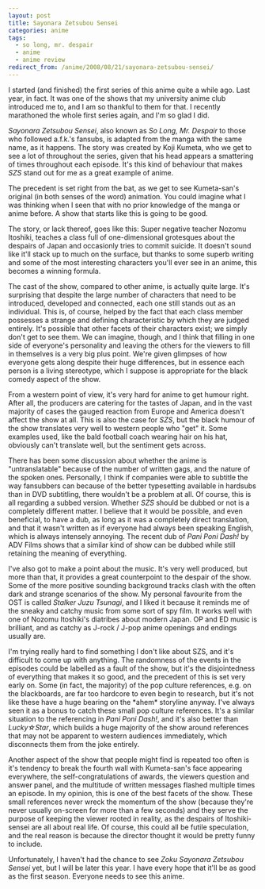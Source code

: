 ```yaml
---
layout: post
title: Sayonara Zetsubou Sensei
categories: anime
tags:
  - so long, mr. despair
  - anime
  - anime review
redirect_from: /anime/2008/08/21/sayonara-zetsubou-sensei/
---
```

I started (and finished) the first series of this anime quite a while ago. Last year, in fact. It was one of the shows that my university anime club introduced me to, and I am so thankful to them for that. I recently marathoned the whole first series again, and I'm so glad I did.

*Sayonara Zetsubou Sensei*, also known as *So Long, Mr. Despair* to those who followed a.f.k.'s fansubs, is adapted from the manga with the same name, as it happens. The story was created by Koji Kumeta, who we get to see a lot of throughout the series, given that his head appears a smattering of times throughout each episode. It's this kind of behaviour that makes *SZS* stand out for me as a great example of anime.

The precedent is set right from the bat, as we get to see Kumeta-san's original (in both senses of the word) animation. You could imagine what I was thinking when I seen that with no prior knowledge of the manga or anime before. A show that starts like this is going to be good.

The story, or lack thereof, goes like this: Super negative teacher Nozomu Itoshiki, teaches a class full of one-dimensional grotesques about the despairs of Japan and occasionly tries to commit suicide. It doesn't sound like it'll stack up to much on the surface, but thanks to some superb writing and some of the most interesting characters you'll ever see in an anime, this becomes a winning formula.

The cast of the show, compared to other anime, is actually quite large. It's surprising that despite the large number of characters that need to be introduced, developed and connected, each one still stands out as an individual. This is, of course, helped by the fact that each class member possesses a strange and defining characteristic by which they are judged entirely. It's possible that other facets of their characters exist; we simply don't get to see them. We can imagine, though, and I think that filling in one side of everyone's personality and leaving the others for the viewers to fill in themselves is a very big plus point. We're given glimpses of how everyone gets along despite their huge differences, but in essence each person is a living stereotype, which I suppose is appropriate for the black comedy aspect of the show.

From a western point of view, it's very hard for anime to get humour right. After all, the producers are catering for the tastes of Japan, and in the vast majority of cases the gauged reaction from Europe and America doesn't affect the show at all. This is also the case for *SZS*, but the black humour of the show translates very well to western people who "get" it. Some examples used, like the bald football coach wearing hair on his hat, obviously can't translate well, but the sentiment gets across.

There has been some discussion about whether the anime is "untranslatable" because of the number of written gags, and the nature of the spoken ones. Personally, I think if companies were able to subtitle the way fansubbers can because of the better typesetting available in hardsubs than in DVD subtitling, there wouldn't be a problem at all. Of course, this is all regarding a subbed version. Whether *SZS* should be dubbed or not is a completely different matter. I believe that it would be possible, and even beneficial, to have a dub, as long as it was a completely direct translation, and that it wasn't written as if everyone had always been speaking English, which is always intensely annoying. The recent dub of *Pani Poni Dash!* by ADV Films shows that a similar kind of show can be dubbed while still retaining the meaning of everything.

I've also got to make a point about the music. It's very well produced, but more than that, it provides a great counterpoint to the despair of the show. Some of the more positive sounding background tracks clash with the often dark and strange scenarios of the show. My personal favourite from the OST is called *Stalker Juzu Tsunagi*, and I liked it because it reminds me of the sneaky and catchy music from some sort of spy film. It works well with one of Nozomu Itoshiki's diatribes about modern Japan. OP and ED music is brilliant, and as catchy as J-rock / J-pop anime openings and endings usually are.

I'm trying really hard to find something I don't like about SZS, and it's difficult to come up with anything. The randomness of the events in the episodes could be labelled as a fault of the show, but it's the disjointedness of everything that makes it so good, and the precedent of this is set very early on. Some (in fact, the majority) of the pop culture references, e.g. on the blackboards, are far too hardcore to even begin to research, but it's not like these have a huge bearing on the \*ahem\* storyline anyway. I've always seen it as a bonus to catch these small pop culture references. It's a similar situation to the referencing in *Pani Poni Dash!*, and it's also better than *Lucky☆Star*, which builds a huge majority of the show around references that may not be apparent to western audiences immediately, which disconnects them from the joke entirely.

Another aspect of the show that people might find is repeated too often is it's tendency to break the fourth wall with Kumeta-san's face appearing everywhere, the self-congratulations of awards, the viewers question and answer panel, and the multitude of written messages flashed multiple times an episode. In my opinion, this is one of the best facets of the show. These small references never wreck the momentum of the show (because they're never usually on-screen for more than a few seconds) and they serve the purpose of keeping the viewer rooted in reality, as the despairs of Itoshiki-sensei are all about real life. Of course, this could all be futile speculation, and the real reason is because the director thought it would be pretty funny to include.

Unfortunately, I haven't had the chance to see *Zoku Sayonara Zetsubou Sensei* yet, but I will be later this year. I have every hope that it'll be as good as the first season. Everyone needs to see this anime.
